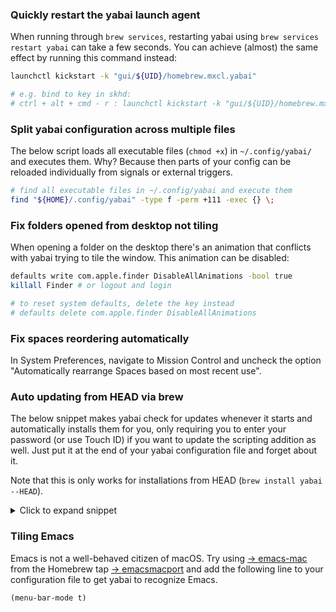 ### Quickly restart the yabai launch agent

When running through `brew services`, restarting yabai using `brew services restart yabai` can take a few seconds. You can achieve (almost) the same effect by running this command instead:

```sh
launchctl kickstart -k "gui/${UID}/homebrew.mxcl.yabai"

# e.g. bind to key in skhd:
# ctrl + alt + cmd - r : launchctl kickstart -k "gui/${UID}/homebrew.mxcl.yabai"
```

### Split yabai configuration across multiple files

The below script loads all executable files (`chmod +x`) in `~/.config/yabai/` and executes them. Why? Because then parts of your config can be reloaded individually from signals or external triggers.

```sh
# find all executable files in ~/.config/yabai and execute them
find "${HOME}/.config/yabai" -type f -perm +111 -exec {} \;
```

### Fix folders opened from desktop not tiling

When opening a folder on the desktop there's an animation that conflicts with yabai trying to tile the window. This animation can be disabled:

```sh
defaults write com.apple.finder DisableAllAnimations -bool true
killall Finder # or logout and login

# to reset system defaults, delete the key instead
# defaults delete com.apple.finder DisableAllAnimations
```

### Fix spaces reordering automatically

In System Preferences, navigate to Mission Control and uncheck the option "Automatically rearrange Spaces based on most recent use". 


### Auto updating from HEAD via brew

The below snippet makes yabai check for updates whenever it starts and automatically installs them for you, only requiring you to enter your password (or use Touch ID) if you want to update the scripting addition as well. Just put it at the end of your yabai configuration file and forget about it.

Note that this is only works for installations from HEAD (`brew install yabai --HEAD`).

<details>
<summary>Click to expand snippet</summary>

#### Method 1

This downloads an up-to-date version of the yabai autoupdate script hosted by [@dominiklohmann](https://github.com/dominiklohmann) and executes it whenever yabai starts.

```sh
YABAI_CERT=yabai-cert sh -c "$(curl -fsSL "https://git.io/update-yabai")" &
```

#### Method 2

This does the same as above, except the update snippet doesn't update itself. Check back for changes. Last update: 2019-07-12.

```sh
# set codesigning certificate name here (default: yabai-cert)
YABAI_CERT=

function main() {
    if check_for_updates; then
        install_updates ${YABAI_CERT}
    fi
}

# WARNING
# -------
# Please do not touch the code below unless you absolutely know what you are
# doing. It's the result of multiple long evenings trying to get this to work
# and relies on terrible hacks to work around limitations of launchd.
# For questions please reach out to @dominiklohmann via GitHub.

LOCKFILE="${TMPDIR}/yabai_update.lock"
if [ -e "${LOCKFILE}" ] && kill -0 $(cat "${LOCKFILE}"); then
	echo "Update already in progress"
	exit
fi

trap "rm -f ${LOCKFILE}; exit" INT TERM EXIT
echo "$$" > ${LOCKFILE}

function check_for_updates() {
	set -o pipefail

	# avoid GitHub rate limitations when jq is installed by using the GitHub 
	# API instead of ls-remote
	if command -v jq > /dev/null 2>&1; then
		installed="$(brew info --json /yabai \
			| jq -r '.[0].installed[0].version')"
		remote="$(curl -fsSL "https://api.github.com/repos/koekeishiya/yabai/commits" \
			| jq -r '"HEAD-" + (.[0].sha | explode | .[0:7] | implode)')"
	else
		installed="$(brew info /yabai | grep 'HEAD-' \
			| awk '{print substr($1,length($1)-6)}')"
		remote="$(git ls-remote 'https://github.com/koekeishiya/yabai.git' HEAD \
			| awk '{print substr($1,1,7)}')"
	fi

	[ ${?} -eq 0 ] && [[ "${installed}" != "${remote}" ]]
}

function install_updates() {
	script="$(mktemp)"
	cat > ${script} <<- EOF
		#! /usr/bin/env sh
		sudo yabai --uninstall-sa
		sudo yabai --install-sa
	EOF
	chmod +x "${script}"

	echo "[yabai-update] reinstalling yabai"
	brew reinstall yabai > /dev/null 2>&1
	
	echo "[yabai-update] codesigning yabai"
	codesign -fs "${1:-yabai-sign}" "$(brew --prefix yabai)/bin/yabai" > /dev/null

	echo "[yabai-update] prompting to reinstall scripting addition"
	osascript > /dev/null << EOM
		display dialog "A new version of yabai was just installed and yabai will restart shortly.\n\nDo you want to reinstall the scripting addition (osascript will prompt for elevated privileges)?" with title "$(yabai --version)" with icon file "Macintosh HD:System:Library:CoreServices:Dock.app:Contents:Resources:Dock.icns" buttons {"Install", "Cancel"} default button 2
		if button returned of result = "Install" then
			do shell script "${script}" with administrator privileges
		end if
EOM
	rm -f "${script}"
	
	echo "[yabai-update] restarting yabai"
	launchctl kickstart -k "gui/${UID}/homebrew.mxcl.yabai"
}

(main && rm -f "${LOCKFILE}") &
```

</details>

### Tiling Emacs

Emacs is not a well-behaved citizen of macOS. Try using [&rightarrow;&nbsp;emacs-mac](https://bitbucket.org/mituharu/emacs-mac) from the Homebrew tap [&rightarrow;&nbsp;emacsmacport](https://github.com/railwaycat/homebrew-emacsmacport) and add the following line to your configuration file to get yabai to recognize Emacs.

```emacs-lisp
(menu-bar-mode t)
```